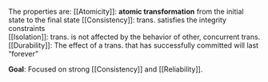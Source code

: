 The properties are:
	[[Atomicity]]: **atomic transformation** from the initial state to the final state
	[[Consistency]]: trans. satisfies the integrity constraints  
	[[Isolation]]:  trans. is not affected by the behavior of other, concurrent trans.
	[[Durability]]: The effect of a trans. that has successfully committed will last “forever”

**Goal**: Focused on strong [[Consistency]] and [[Reliability]].